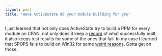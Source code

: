 ```yaml
---
layout: post
title: "Have ActiveState do your module building for you"
---
```




I just learned that not only does ActiveState try to build a PPM for every module on CPAN, not only does it keep a <a href="http://ppm.activestate.com/BuildStatus/5.8.html">record</a> of what successfully built, it also keeps test results for some of the ones that fail. In my case I learned that SPOPS fails to build on Win32 for some <a href="http://ppm.activestate.com/BuildStatus/5.8-windows/windows-5.8/SPOPS-0.76.txt">weird reasons</a>. Gotta get on those.


